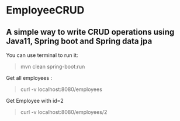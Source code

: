 # EmployeeCRUD
A simple way to write CRUD operations using Java11, Spring boot and Spring data jpa
-----------------------------------------------------------------------------------

You can use terminal to run it:
> mvn clean spring-boot:run

Get all employees : 
> curl -v localhost:8080/employees

Get Employee with id=2
>curl -v localhost:8080/employees/2


